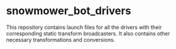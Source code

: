 # snowmower_bot_drivers
This repository contains launch files for all the drivers with their corresponding static transform broadcasters. It also contains other necessary transformations and conversions.
